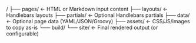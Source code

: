 




<project-root>/
├── pages/             ← HTML or Markdown input content
├── layouts/           ← Handlebars layouts
├── partials/          ← Optional Handlebars partials
├── data/              ← Optional page data (YAML/JSON/Groovy)
├── assets/            ← CSS/JS/images to copy as-is
└── build/
└── site/          ← Final rendered output (or configurable)
